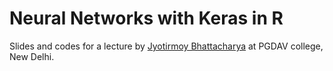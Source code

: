 # Neural Networks with Keras in R

Slides and codes for a lecture by [Jyotirmoy Bhattacharya](https://jyotirmoy.net) 
at PGDAV college, New Delhi.